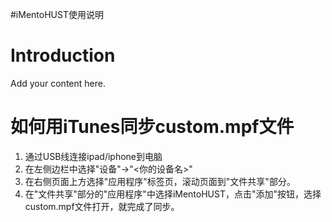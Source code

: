 #iMentoHUST使用说明

# Introduction #

Add your content here.


# 如何用iTunes同步custom.mpf文件 #

  1. 通过USB线连接ipad/iphone到电脑
  1. 在左侧边栏中选择"设备"->"<你的设备名>"
  1. 在右侧页面上方选择"应用程序"标签页，滚动页面到"文件共享"部分。
  1. 在"文件共享"部分的"应用程序"中选择iMentoHUST，点击"添加"按钮，选择custom.mpf文件打开，就完成了同步。